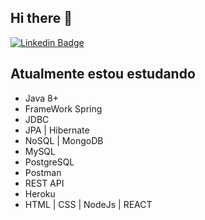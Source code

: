 ## Hi there 👋

<!---
BeneditoCarvalho/BeneditoCarvalho is a ✨ special ✨ repository because its `README.md` (this file) appears on your GitHub profile.
You can click the Preview link to take a look at your changes.
--->

[![Linkedin Badge](https://img.shields.io/badge/-Benedito%20Carvalho-2233cc?style=flat-square&logo=Linkedin&logoColor=white&link=https://www.linkedin.com/in/benedito-carvalho/)](https://www.linkedin.com/in/benedito-carvalho/) 


## Atualmente estou estudando
 - Java 8+    
 - FrameWork Spring 
 - JDBC
 - JPA | Hibernate 
 - NoSQL | MongoDB
 - MySQL
 - PostgreSQL
 - Postman
 - REST API
 - Heroku
 - HTML | CSS | NodeJs | REACT

